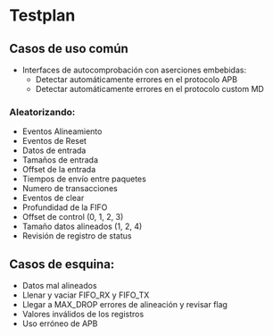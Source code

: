 # Testplan

## Casos de uso común
- Interfaces de autocomprobación con aserciones embebidas:
  -  Detectar automáticamente errores en el protocolo APB
  - Detectar automáticamente errores en el protocolo custom MD
  
### Aleatorizando:
- Eventos Alineamiento
- Eventos de Reset
- Datos de entrada
- Tamaños de entrada
- Offset de la entrada
- Tiempos de envío entre paquetes
- Numero de transacciones
- Eventos de clear
- Profundidad de la FIFO
- Offset de control (0, 1, 2, 3)
- Tamaño datos alineados (1, 2, 4)
- Revisión de registro de status

## Casos de esquina:
- Datos mal alineados
- Llenar y vaciar FIFO_RX y FIFO_TX
- Llegar a MAX_DROP errores de alineación y revisar flag
- Valores inválidos de los registros
- Uso erróneo de APB
